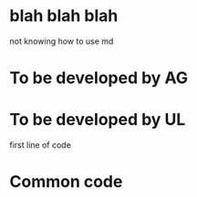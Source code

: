 # blah blah blah
not knowing how to use md
# To be developed by AG

# To be developed by UL
first line of code

# Common code
